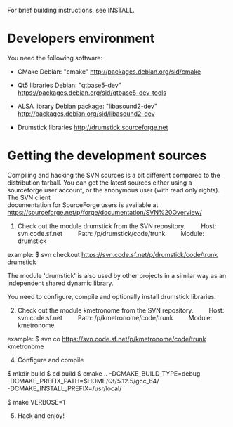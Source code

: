 For brief building instructions, see INSTALL.

Developers environment
======================

You need the following software:

* CMake
    Debian: "cmake"
    http://packages.debian.org/sid/cmake

* Qt5 libraries
    Debian: "qtbase5-dev"
    https://packages.debian.org/sid/qtbase5-dev-tools

* ALSA library
    Debian package: "libasound2-dev"
    http://packages.debian.org/sid/libasound2-dev

* Drumstick libraries
    http://drumstick.sourceforge.net

Getting the development sources
===============================

Compiling and hacking the SVN sources is a bit different compared to the
distribution tarball. You can get the latest sources either using a sourceforge
user account, or the anonymous user (with read only rights). The SVN client  
documentation for SourceForge users is available at
https://sourceforge.net/p/forge/documentation/SVN%20Overview/

1. Check out the module drumstick from the SVN repository.
        Host: svn.code.sf.net
        Path: /p/drumstick/code/trunk
        Module: drumstick

example:
$ svn checkout https://svn.code.sf.net/p/drumstick/code/trunk drumstick

The module 'drumstick' is also used by other projects in a similar way as an 
independent shared dynamic library.

You need to configure, compile and optionally install drumstick libraries.

2. Check out the module kmetronome from the SVN repository.
        Host: svn.code.sf.net
        Path: /p/kmetronome/code/trunk
        Module: kmetronome

example:
$ svn co  https://svn.code.sf.net/p/kmetronome/code/trunk kmetronome 

4. Configure and compile

$ mkdir build
$ cd build
$ cmake .. -DCMAKE_BUILD_TYPE=debug \
           -DCMAKE_PREFIX_PATH=$HOME/Qt/5.12.5/gcc_64/ \
           -DCMAKE_INSTALL_PREFIX=/usr/local/

$ make VERBOSE=1

5. Hack and enjoy!
